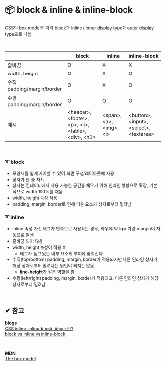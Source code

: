 # 📦 block & inline & inline-block

CSS의 box model은 각각 block과 inline / inner display type과 outer display type으로 나뉨

<br/>

|                            | block                                                            | inline                          | inline-block                                    |
| -------------------------- | ---------------------------------------------------------------- | ------------------------------- | ----------------------------------------------- |
| 줄바꿈                     | O                                                                | X                               | X                                               |
| width, height              | O                                                                | X                               | O                                               |
| 수직 padding/margin/border | O                                                                | X                               | O                                               |
| 수평 padding/margin/border | O                                                                | O                               | O                                               |
| 예시                       | \<header\>,\<footer\>, \<p\>, \<li\>, \<table\>, \<div\>, \<h1\> | \<span\>, \<a\>, \<img\>, \<i\> | \<button\>, \<input\>, \<select\>, \<textarea\> |

<br />

### ➰ block

- 모양새를 쉽게 제어할 수 있어 화면 구성/레이아웃에 사용
- 상자가 한 줄 차지
- 상자는 컨테이너에서 사용 가능한 공간을 채우기 위해 인라인 방향으로 확장, 기본적으로 width 100%를 채움
- width, height 속성 적용
- padding, margin, border로 인해 다른 요소가 상자로부터 밀려남

### ➰ inline

- inline 속성 가진 태그가 연속으로 사용되는 경우, 좌우에 약 5px 가량 margin이 자동으로 발생
- 줄바꿈 되지 않음
- width, height 속성이 적용 X
  - 태그가 품고 있는 내부 요소의 부피에 맞춰진다
- 수직(top/bottom) padding, margin, border가 적용되지만 다른 인라인 상자가 해당 상자로부터 밀려나는 원인이 되지는 않음
  - **line-height**가 같은 역할을 함
- 수평(left/right) padding, margin, border가 적용되고, 다른 인라인 상자가 해당 상자로부터 밀려남

<br/>

## ✔ 참고

**blogs**  
[CSS inline, inline-block, block 란?](https://velog.io/@shin6403/CSS-inline-inline-block-block-%EB%9E%80)  
[block vs inline vs inline-block](https://github.com/baeharam/Must-Know-About-Frontend/blob/main/Notes/css/block-inline-inline-block.md)

<br/>

**MDN**  
[The box model](https://developer.mozilla.org/en-US/docs/Learn/CSS/Building_blocks/The_box_model)
